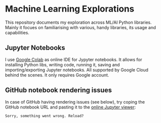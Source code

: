 # Machine Learning Explorations
This repository documents my exploration across ML/AI Python libraries. Mainly it focues on familiarising with various, handy libraries, its usage and capabilities. 

## Jupyter Notebooks
I use [Google Colab][colab] as online IDE for Jypyter notebooks. It allows for installing Python libs, writing code, running it, saving and importing/exporting Jupyter notebooks. All supported by Google Cloud behind the scenes. It only requires Google account. 

## GitHub notebook rendering issues
In case of GitHub having rendering issues (see below), try coping the GitHub notebook URL and pasting it to the [online Jupyter viewer][online-jupyter-viewer]:

```
Sorry, something went wrong. Reload?
```









[colab]: https://colab.research.google.com
[online-jupyter-viewer]: https://nbviewer.jupyter.org/